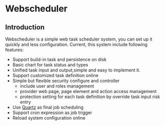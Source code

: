 # Webscheduler

## Introduction
Webscheduler is a simple web task scheduler system, you can set up it quickly and less configuration. Current, this system include following features:

* Support build-in task and persistence on disk
* Basic chart for task status and types
* Unified task input and output,simple and easy to implement it.
* Support customized task definition online
* Simple but flexible security configure and controller
  * include user and roles management
  * provider web page, page element and action access management
  * protection setting for each task definition by override task input risk entry
* Use [Quartz](http://www.quartz-scheduler.org/) as final job scheduling
* Support cron expression as job trigger
* Reload system configuration online
